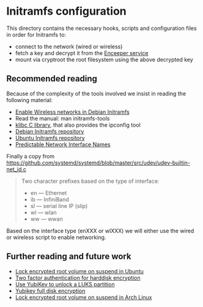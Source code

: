 # Initramfs configuration

This directory contains the necessary hooks, scripts and configuration files in order for Initramfs to:
- connect to the network (wired or wireless)
- fetch a key and decrypt it from the [Enceeper service](https://www.enceeper.com/)
- mount via cryptroot the root filesystem using the above decrypted key

## Recommended reading

Because of the complexity of the tools involved we insist in reading the following material:

- [Enable Wireless networks in Debian Initramfs](http://www.marcfargas.com/posts/enable-wireless-debian-initramfs/)
- Read the manual: man initramfs-tools
- [klibc C library](https://git.kernel.org/pub/scm/libs/klibc/klibc.git/), that also provides the ipconfig tool
- [Debian Initramfs repository](https://salsa.debian.org/kernel-team/initramfs-tools/)
- [Ubuntu Initramfs repository](https://git.launchpad.net/ubuntu/+source/initramfs-tools)
- [Predictable Network Interface Names](http://www.freedesktop.org/wiki/Software/systemd/PredictableNetworkInterfaceNames)

Finally a copy from https://github.com/systemd/systemd/blob/master/src/udev/udev-builtin-net_id.c

> Two character prefixes based on the type of interface:
> * en — Ethernet
> * ib — InfiniBand
> * sl — serial line IP (slip)
> * wl — wlan
> * ww — wwan

Based on the interface type (enXXX or wlXXX) we will either use the wired or wireless script to enable networking.

## Further reading and future work

- [Lock encrypted root volume on suspend in Ubuntu](https://github.com/zhongfu/ubuntu-luks-suspend)
- [Two factor authentication for harddisk encryption](https://github.com/cornelinux/yubikey-luks)
- [Use YubiKey to unlock a LUKS partition](https://github.com/agherzan/yubikey-full-disk-encryption)
- [Yubikey full disk encryption](https://github.com/tfheen/ykfde/)
- [Lock encrypted root volume on suspend in Arch Linux](https://github.com/vianney/arch-luks-suspend)
